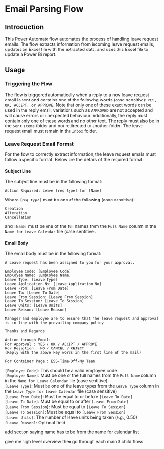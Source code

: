 # Email Parsing Flow

## Introduction
This Power Automate flow automates the process of handling leave request emails. The flow extracts information from incoming leave request emails, updates an Excel file with the extracted data, and uses this Excel file to update a Power Bi report.

## Usage
### Triggering the Flow
The flow is triggered automatically when a reply to a new leave request email is sent and contains one of the following words (case sensitive): ``YES, OK, ACCEPT, or APPROVE``. Note that only one of these exact words can be used in the reply email; variations such as ``APPROVED`` are not accepted and will cause errors or unexpected behaviour. Additionally, the reply must contain only one of these words and no other text. The reply must also be in the ``Sent Items`` folder and not redirected to another folder. The leave request email must remain in the ``Inbox`` folder.

### Leave Request Email Format
For the flow to correctly extract information, the leave request emails must follow a specific format. Below are the details of the required format:

#### Subject Line
The subject line must be in the following format:
```
Action Required: Leave [req type] for [Name]
```
Where ``[req type]`` must be one of the following (case sensitive):

```
Creation
Alteration
Cancellation
``` 

and ``[Name]`` must be one of the full names from the ``Full Name`` column in the ``Name for Leave Calendar`` file (case sentitive).

#### Email Body
The email body must be in the following format:
```
A Leave request has been assigned to you for your approval.

Employee Code: [Employee Code]
Employee Name: [Employee Name]
Leave Type: [Leave Type]
Leave Application No: [Leave Application No]
Leave From: [Leave From Date]
Leave To: [Leave To Date]
Leave From Session: [Leave From Session]
Leave To Session: [Leave To Session]
Leave Units: [Leave Units]
Leave Reason: [Leave Reason]

Manager and employee are to ensure that the leave request and approval is in line with the prevailing company policy

Thanks and Regards

Action through Email:
For Approval : YES / OK / ACCEPT / APPROVE
For Rejection : NO / CANCEL / REJECT
(Reply with the above key words in the first line of the mail)

For Container Page : ESS-Time-Off-My Team
```

``[Employee Code]``: This should be a valid employee code.\
``[Employee Name]``: Must be one of the full names from the ``Full Name`` column in the ``Name for Leave Calendar`` file (case sentitive).\
``[Leave Type]``: Must be one of the leave types from the ``Leave Type`` column in the `Leave Type for Leave Calendar` file (case sensitive)\
``[Leave From Date]``: Must be equal to or before `[Leave To Date]`\
``[Leave To Date]``: Must be equal to or after `[Leave From Date]`\
``[Leave From Session]``: Must be equal to ``[Leave To Session]``\
``[Leave To Session]``: Must be equal to ``[Leave From Session]``\
`[Leave Units]`: The number of leave units being taken (e.g., 0.50)\
``[Leave Reason]``: Optional field



add section saying name has to be from the name for calendar list


give me high level overview
then go through each main 3 child flows
